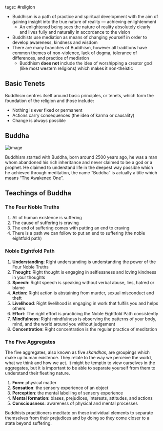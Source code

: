
tags:: #religion 

- Buddhism is a path of practice and spiritual development with the aim of gaining insight into the true nature of reality — achieving enlightenment
	- An enlightened being sees the nature of reality absolutely clearly and lives fully and naturally in accordance to the vision
- Buddhists use mediation as means of changing yourself in order to develop awareness, kindness and wisdom
- There are many branches of Buddhism, however all traditions have common themes of non-violence, lack of dogma, tolerance of differences, and practice of mediation
	- Buddhism **does not** include the idea of worshipping a creator god (like most western religions) which makes it non-theistic

## Basic Tenets
Buddhism centres itself around basic principles, or tenets, which form the foundation of the religion and those include:
- Nothing is ever fixed or permanent
- Actions carry consequences (the idea of karma or causality)
- Change is always possible

## Buddha
![image](https://images.unsplash.com/photo-1550141627-edb66a32a2eb?crop=entropy&cs=tinysrgb&fit=max&fm=jpg&ixid=MnwxNDIyNzR8MHwxfHNlYXJjaHwxMXx8YnVkZGhhfGVufDB8fHx8MTYxODA0ODUwMA&ixlib=rb-1.2.1&q=80&w=1080)

Buddhism started with Buddha, born around 2500 years ago, he was a man whom abandoned his rich inheritance and never claimed to be a god or a prophet. He claimed to understand life in the deepest way possible which he achieved through meditation, the name “Buddha” is actually a title which means “The Awakened One”.

## Teachings of Buddha
### The Four Noble Truths
1. All of human existence is suffering
2. The cause of suffering is craving
3. The end of suffering comes with putting an end to craving
4. There is a path we can follow to put an end to suffering (the noble eightfold path)

### Noble Eightfold Path
1. **Understanding**: Right understanding is understanding the power of the Four Noble Truths
2. **Thought**: Right thought is engaging in selflessness and loving kindness in your thoughts
3. **Speech**: Right speech is speaking without verbal abuse, lies, hatred or blame
4. **Action:** Right action is abstaining from murder, sexual misconduct and theft
5. **Livelihood**: Right livelihood is engaging in work that fulfils you and helps others
6. **Effort**: The right effort is practicing the Noble Eightfold Path consistently
7. **Mindfulness**: Right mindfulness is observing the patterns of your body, mind, and the world around you without judgement
8. **Concentration**: Right concentration is the regular practice of meditation

### The Five Aggregates
The five aggregates, also known as five *skandhas*, are groupings which make up human existence. They relate to the way we perceive the world, what we think and how we act. It might be temptin to view ourselves in the aggregates, but it is important to be able to separate yourself from them to understand their fleeting nature. 

1. **Form**: physical matter
2. **Sensation**: the sensory experience of an object
3. **Perception**: the mental labelling of sensory experience
4. **Mental formation**: biases, prejudices, interests, attitudes, and actions
5. **Consciousness**: awareness of physical and mental processes

Buddhists practitioners meditate on these individual elements to separate themselves from their prejudices and by doing so they come closer to a state beyond suffering.
